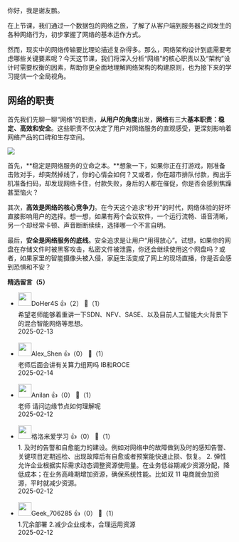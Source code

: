 你好，我是谢友鹏。

在上节课，我们通过一个数据包的网络之旅，了解了从客户端到服务器之间发生的各种网络行为，初步掌握了网络的基本运作方式。

然而，现实中的网络传输要比理论描述复杂得多。那么，网络架构设计到底需要考虑哪些关键要素呢？今天这节课，我们将深入分析“网络”的核心职责以及“架构”设计时需要权衡的因素，帮助你更全面地理解网络架构的构建原则，也为接下来的学习提供一个全局视角。

## 网络的职责

首先我们先聊一聊“网络”的职责，**从用户的角度**出发，**网络**有三大**基本职责：稳定、高效和安全**。这些职责不仅决定了用户对网络服务的直观感受，更深刻影响着网络产品的口碑和生存空间。

![](https://static001.geekbang.org/resource/image/38/12/38a696d5842e240979a2236e3ef91a12.jpg?wh=1224x434)

首先，**稳定是网络服务的立命之本。**想象一下，如果你正在打游戏，刚准备击败对手，却突然掉线了，你的心情会如何？又或者，你在超市排队付款，掏出手机准备扫码，却发现网络卡住，付款失败，身后的人都在催促，你是否会感到焦躁甚至恼火？

其次，**高效是网络的核心竞争力**。在今天这个追求“秒开”的时代，网络体验的好坏直接影响用户的选择。想一想，如果有两个会议软件，一个运行流畅、语音清晰，另一个却经常卡顿、声音断断续续，选择哪一个不言自明。

最后，**安全是网络服务的底线**。安全追求是让用户“用得放心”。试想，如果你的网盘在存储文件时被黑客攻击，私密文件被泄露，你还会继续使用这个网盘吗？或者，如果家里的智能摄像头被入侵，家庭生活变成了网上的现场直播，你是否会感到恐惧和不安？
<div><strong>精选留言（5）</strong></div><ul>
<li><img src="https://static001.geekbang.org/account/avatar/00/24/7e/73/a5d76036.jpg" width="30px"><span>DoHer4S</span> 👍（2） 💬（1）<div>希望老师能够着重讲一下SDN、NFV、SASE、以及目前人工智能大火背景下的混合智能网络等思想。</div>2025-02-13</li><br/><li><img src="https://static001.geekbang.org/account/avatar/00/12/48/4c/29b0d5ae.jpg" width="30px"><span>Alex_Shen</span> 👍（0） 💬（1）<div>老师后面会讲有关算力组网吗 IB和ROCE</div>2025-02-14</li><br/><li><img src="https://static001.geekbang.org/account/avatar/00/2b/f2/57/412dca2c.jpg" width="30px"><span>Anilan</span> 👍（0） 💬（1）<div>老师 请问边缘节点如何理解呢</div>2025-02-12</li><br/><li><img src="https://static001.geekbang.org/account/avatar/00/2f/72/ea/81b268be.jpg" width="30px"><span>格洛米爱学习</span> 👍（0） 💬（1）<div>1. 及时的告警和自愈能力的建设。例如对网络中的故障做到及时的感知告警、关键项目定期巡检、出现故障后有自愈或者预案能快速止损、恢复。
2. 弹性允许企业根据实际需求动态调整资源使用量。在业务低谷期减少资源分配，降低成本；在业务高峰期增加资源，确保系统性能。比如双 11 电商就会加资源，平时就减少资源。</div>2025-02-12</li><br/><li><img src="https://thirdwx.qlogo.cn/mmopen/vi_32/ibD5qS2OcJj7aWf4SVJFUVLicicDkSkmzTHRhTSd2cXKzYO1LRDwcoEOo7EjV8KFaSzmgqA1ZcXLWBUibHsKTovWHA/132" width="30px"><span>Geek_706285</span> 👍（0） 💬（1）<div>1.冗余部署 2.减少企业成本，合理运用资源</div>2025-02-12</li><br/>
</ul>